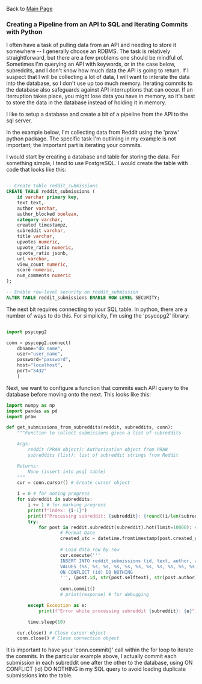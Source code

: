 Back to [Main Page](https://github.com/jsachs802/research_overview/blob/main/README.md)

### Creating a Pipeline from an API to SQL and Iterating Commits with Python

I often have a task of pulling data from an API and needing to store it somewhere -- I generally choose an RDBMS. The task is relatively straightforward, but there are a few problems one should be mindful of. Sometimes I'm querying an API with keywords, or in the case below, subreddits, and I don't know how much data the API is going to return. If I suspect that I will be collecting a lot of data, I will want to interate the data into the database, so I don't use up too much memory. Iterating commits to the database also safeguards against API interruptions that can occur. If an iterruption takes place, you might lose data you have in memory, so it's best to store the data in the database instead of holding it in memory. 

I like to setup a database and create a bit of a pipeline from the API to the sql server. 

In the example below, I'm collecting data from Reddit using the 'praw' python package. The specific task I'm outlining in my example is not important; the important part is iterating your commits. 

I would start by creating a database and table for storing the data. For something simple, I tend to use PostgreSQL. I would create the table with code that looks like this: 

```SQL

-- Create table reddit_submissions
CREATE TABLE reddit_submissions (
    id varchar primary key,
    text text,
    author varchar,
    author_blocked boolean,
    category varchar,
    created timestampz,
    subreddit varchar,
    title varchar,
    upvotes numeric,
    upvote_ratio numeric,
    upvote_ratio jsonb,
    url varchar,
    view_count numeric,
    score numeric,
    num_comments numeric
); 

-- Enable row-level security on reddit_submission
ALTER TABLE reddit_submissions ENABLE ROW LEVEL SECURITY;

```

The next bit requires connecting to your SQL table. In python, there are a number of ways to do this. For simplicity, I'm using the 'psycopg2' library: 

```python

import psycopg2

conn = psycopg2.connect(
    dbname="db_name",
    user="user_name",
    password="password",
    host="localhost",
    port="5432"
    )

```

Next, we want to configure a function that commits each API query to the database before moving onto the next. This looks like this: 

```python
import numpy as np
import pandas as pd
import praw

def get_submissions_from_subreddits(reddit, subreddits, conn):
    """Function to collect submissions given a list of subreddits

    Args:
        reddit (PRAW object): Authorization object from PRAW
        subreddits (list): list of subreddit strings from Reddit

    Returns:
        None (insert into psql table)
    """
    cur = conn.cursor() # Create cursor object

    i = 0 # for noting progress
    for subreddit in subreddits: 
        i += 1 # for marking progress
        print(f"Index: {i-1}")
        print(f"Processing subreddit: {subreddit}: {round((i/len(subreddits))*100, 1)}% done")
        try: 
            for post in reddit.subreddit(subreddit).hot(limit=10000): # Loop through subreddit list
                    # Format Date
                    created_utc = datetime.fromtimestamp(post.created_utc, tz=timezone.utc).isoformat()
                    
                    # Load data row by row
                    cur.execute('''
                    INSERT INTO reddit_submissions (id, text, author, author_blocked, category, created, subreddit, title, upvotes, upvote_ratio, url, view_count, score, num_comments)
                    VALUES (%s, %s, %s, %s, %s, %s, %s, %s, %s, %s, %s, %s, %s, %s)
                    ON CONFLICT (id) DO NOTHING
                    ''', (post.id, str(post.selftext), str(post.author), post.author_is_blocked, post.category, created_utc, str(post.subreddit), post.title, post.ups, post.upvote_ratio, str(post.url), post.view_count, post.score, post.num_comments))
                 
                    conn.commit()
                    # print(response) # for debugging

        except Exception as e:
            print(f"Error while processing subreddit {subreddit}: {e}")

        time.sleep(10)

    cur.close() # Close cursor object
    conn.close() # Close connection object

```

It is important to have your 'conn.commit()' call within the for loop to iterate the commits. In the particular example above, I actually commit each submission in each subreddit one after the other to the database, using ON CONFLICT (id) DO NOTHING in my SQL query to avoid loading duplicate submissions into the table. 

